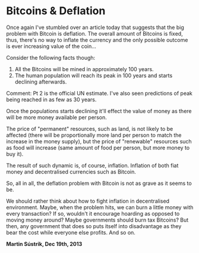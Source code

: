 # Bitcoins & Deflation



Once again I've stumbled over an article today that suggests that the big problem with Bitcoin is deflation. The overall amount of Bitcoins is fixed, thus, there's no way to inflate the currency and the only possible outcome is ever increasing value of the coin…

Consider the following facts though:

1.  All the Bitcoins will be mined in approximately 100 years.
2.  The human population will reach its peak in 100 years and starts declining afterwards.

Comment: Pt 2 is the official UN estimate. I've also seen predictions of peak being reached in as few as 30 years.

Once the populations starts declining it'll effect the value of money as there will be more money available per person.

The price of "permanent" resources, such as land, is not likely to be affected (there will be proportionally more land per person to match the increase in the money supply), but the price of "renewable" resources such as food will increase (same amount of food per person, but more money to buy it).

The result of such dynamic is, of course, inflation. Inflation of both fiat money and decentralised currencies such as Bitcoin.

So, all in all, the deflation problem with Bitcoin is not as grave as it seems to be.

We should rather think about how to fight inflation in decentralised environment. Maybe, when the problem hits, we can burn a little money with every transaction? If so, wouldn't it encourage hoarding as opposed to moving money around? Maybe governments should burn tax Bitcoins? But then, any government that does so puts itself into disadvantage as they bear the cost while everyone else profits. And so on.

**Martin Sústrik, Dec 19th, 2013**